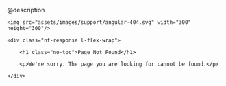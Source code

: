 @description

<div class="nf-container l-flex-wrap flex-center">

    <img src="assets/images/support/angular-404.svg" width="300" height="300"/>

    <div class="nf-response l-flex-wrap">

        <h1 class="no-toc">Page Not Found</h1>

        <p>We're sorry. The page you are looking for cannot be found.</p>

    </div>

</div>

<aio-file-not-found-search></aio-file-not-found-search>
